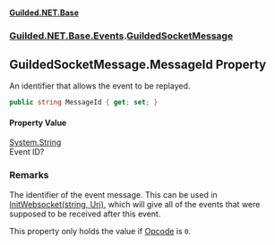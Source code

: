 
#### [Guilded.NET.Base](Guilded_NET_Base 'Guilded.NET.Base')
### [Guilded.NET.Base.Events](Guilded_NET_Base#Guilded_NET_Base_Events 'Guilded.NET.Base.Events').[GuildedSocketMessage](GuildedSocketMessage 'Guilded.NET.Base.Events.GuildedSocketMessage')
## GuildedSocketMessage.MessageId Property

An identifier that allows the event to be replayed.
```csharp
public string MessageId { get; set; }
```


#### Property Value
[System.String](https://docs.microsoft.com/en-us/dotnet/api/System.String 'System.String')  
Event ID?

### Remarks
  
The identifier of the event message. This can be used in [InitWebsocket(string, Uri)](BaseGuildedClient_InitWebsocket(string_Uri) 'Guilded.NET.Base.BaseGuildedClient.InitWebsocket(string, System.Uri)'), which will give all of the events that were supposed to be received after this event.  
  
This property only holds the value if [Opcode](GuildedSocketMessage_Opcode 'Guilded.NET.Base.Events.GuildedSocketMessage.Opcode') is `0`.